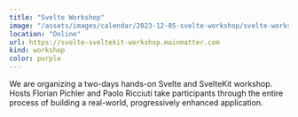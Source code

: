 ```yaml
---
title: "Svelte Workshop"
image: "/assets/images/calendar/2023-12-05-svelte-workshop/svelte-workshop.jpg"
location: "Online"
url: https://svelte-sveltekit-workshop.mainmatter.com
kind: workshop
color: purple
---
```


We are organizing a two-days hands-on Svelte and SvelteKit workshop. Hosts
Florian Pichler and Paolo Ricciuti take participants through the entire process
of building a real-world, progressively enhanced application.
